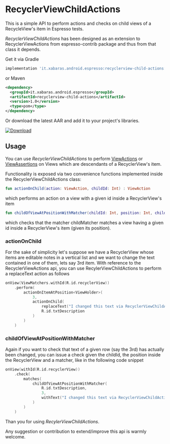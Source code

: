 # RecyclerViewChildActions

This is a simple API to perform actions and checks on child views of a RecycleView's item in Espresso tests.

*RecyclerViewChildActions* has been designed as an extension to RecyclerViewActions from espresso-contrib package and thus from that class it depends.

Get it via Gradle
```groovy
implementation 'it.xabaras.android.espresso:recyclerview-child-actions:1.0'
```
or Maven
```xml
<dependency>
  <groupId>it.xabaras.android.espresso</groupId>
  <artifactId>recyclerview-child-actions</artifactId>
  <version>1.0</version>
  <type>pom</type>
</dependency>
```

Or download the latest AAR and add it to your project's libraries.

[ ![Download](https://api.bintray.com/packages/xabaras/maven/recyclerview-child-actions/images/download.svg?version=1.0) ](https://bintray.com/xabaras/maven/recyclerview-child-actions/1.0/link)

## Usage ##

You can use *RecyclerViewChildActions* to perform [ViewActions](https://developer.android.com/reference/android/support/test/espresso/action/ViewActions) or [ViewAssertions](https://developer.android.com/training/testing/espresso/basics) on Views which are descendants of a RecyclerView's item.

Functionality is exposed via two convenience functions implemented inside the RecyclerViewChildActions class:

```kotlin
fun actionOnChild(action: ViewAction, childId: Int) : ViewAction
```
which performs an action on a view with a given id inside a RecyclerView's item

```kotlin
fun childOfViewAtPositionWithMatcher(childId: Int, position: Int, childMatcher: Matcher<View>) : Matcher<View>
```

which checks that the matcher childMatcher matches a view having a given id inside a RecyclerView's item (given its position).

### actionOnChild
For the sake of simplicity let's suppose we have a RecyclerView whose items are editable notes in a vertical list and we want to change the text contained in one of them, lets say 3rd item.
With reference to the RecyclerViewActions api, you can use RecylerViewChildActions to perform a replaceText action as follows

```kotlin
onView(ViewMatchers.withId(R.id.recyclerView))
    .perform(
        actionOnItemAtPosition<ViewHolder>(
            3,
            actionOnChild(
                replaceText("I changed this text via RecyclerViewChildActions"),
                R.id.txtDescription
            )
        )
    )
```
### childOfViewAtPositionWithMatcher
Again if you want to check that text of a given row (say the 3rd) has actually been changed, you can issue a check given the childId, the position inside the RecyclerView and a matcher, like in the following code snippet

```kotlin
onView(withId(R.id.recyclerView))
    .check(
        matches(
            childOfViewAtPositionWithMatcher(
                R.id.txtDescription,
                3,
                withText("I changed this text via RecyclerViewChildActions")
            )
        )
    )
```

Than you for using *RecylerViewChildActions*.

Any suggestion or contribution to extend/improve this api is warmly welcome.
